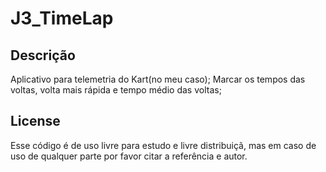 # J3_TimeLap

## Descrição
Aplicativo para telemetria do Kart(no meu caso); Marcar os tempos das voltas, volta mais rápida e tempo médio das voltas;


## License
Esse código é de uso livre para estudo e livre distribuiçã, mas em caso de uso de qualquer parte por favor citar a referência e autor.



